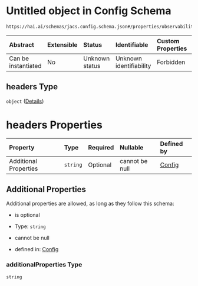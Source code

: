 # Untitled object in Config Schema

```txt
https://hai.ai/schemas/jacs.config.schema.json#/properties/observability/properties/logs/properties/destination/oneOf/2/properties/headers
```



| Abstract            | Extensible | Status         | Identifiable            | Custom Properties | Additional Properties | Access Restrictions | Defined In                                                                                |
| :------------------ | :--------- | :------------- | :---------------------- | :---------------- | :-------------------- | :------------------ | :---------------------------------------------------------------------------------------- |
| Can be instantiated | No         | Unknown status | Unknown identifiability | Forbidden         | Allowed               | none                | [jacs.config.schema.json\*](../../schemas/jacs.config.schema.json "open original schema") |

## headers Type

`object` ([Details](jacs-properties-observability-properties-logs-properties-destination-oneof-2-properties-headers.md))

# headers Properties

| Property              | Type     | Required | Nullable       | Defined by                                                                                                                                                                                                                                                                                          |
| :-------------------- | :------- | :------- | :------------- | :-------------------------------------------------------------------------------------------------------------------------------------------------------------------------------------------------------------------------------------------------------------------------------------------------- |
| Additional Properties | `string` | Optional | cannot be null | [Config](jacs-properties-observability-properties-logs-properties-destination-oneof-2-properties-headers-additionalproperties.md "https://hai.ai/schemas/jacs.config.schema.json#/properties/observability/properties/logs/properties/destination/oneOf/2/properties/headers/additionalProperties") |

## Additional Properties

Additional properties are allowed, as long as they follow this schema:



* is optional

* Type: `string`

* cannot be null

* defined in: [Config](jacs-properties-observability-properties-logs-properties-destination-oneof-2-properties-headers-additionalproperties.md "https://hai.ai/schemas/jacs.config.schema.json#/properties/observability/properties/logs/properties/destination/oneOf/2/properties/headers/additionalProperties")

### additionalProperties Type

`string`
